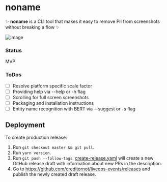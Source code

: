 # noname

✨ **noname** is a CLI tool that makes it easy to remove PII from screenshots without breaking a flow ✨

![image](https://user-images.githubusercontent.com/3993255/151440536-da12dc0d-635b-4b65-9347-8d161fd2e015.png)

### Status

MVP

### ToDos

- [ ] Resolve platform specific scale factor
- [ ] Providing help via --help or -h flag
- [ ] Scrolling for full screen screenshots
- [ ] Packaging and installation instructions
- [ ] Entity name recognition with BERT via --suggest or -s flag

## Deployment

To create production release:

1. Run `git checkout master && git pull`.
1. Run `yarn version`.
1. Run `git push --follow-tags`. [create-release.yaml](.github/workflows/create-release.yaml) will create a new GitHub release draft with information about new PRs in the description.
1. Go to https://github.com/creditornot/liveops-events/releases and publish the newly created draft release.
